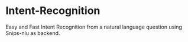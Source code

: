 # Intent-Recognition
Easy and Fast Intent Recognition from a natural language question using Snips-nlu as backend.
